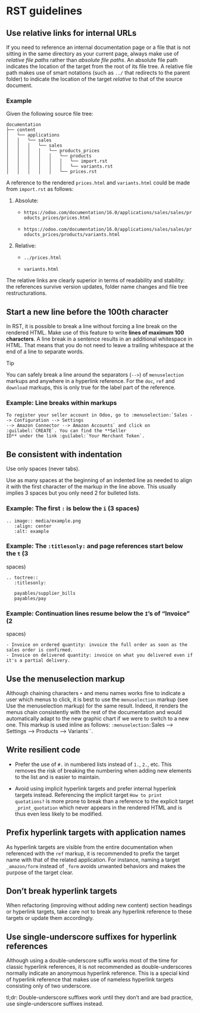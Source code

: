 # RST guidelines

## Use relative links for internal URLs

If you need to reference an internal documentation page or a file that is not
sitting in the same directory as your current page, always make use of
_relative file paths_ rather than _absolute file paths_. An absolute file path
indicates the location of the target from the root of its file tree. A
relative file path makes use of smart notations (such as `../` that redirects
to the parent folder) to indicate the location of the target _relative_ to
that of the source document.

### Example

Given the following source file tree:

    
    
    documentation
    ├── content
    │   └── applications
    │   │   └── sales
    │   │   │   └── sales
    │   │   │   │   └── products_prices
    │   │   │   │   │   └── products
    │   │   │   │   │   │   └── import.rst
    │   │   │   │   │   │   └── variants.rst
    │   │   │   │   │   └── prices.rst
    

A reference to the rendered `prices.html` and `variants.html` could be made
from `import.rst` as follows:

  1. Absolute:

     * `https://odoo.com/documentation/16.0/applications/sales/sales/products_prices/prices.html`

     * `https://odoo.com/documentation/16.0/applications/sales/sales/products_prices/products/variants.html`

  2. Relative:

     * `../prices.html`

     * `variants.html`

The relative links are clearly superior in terms of readability and stability:
the references survive version updates, folder name changes and file tree
restructurations.

## Start a new line before the 100th character

In RST, it is possible to break a line without forcing a line break on the
rendered HTML. Make use of this feature to write **lines of maximum 100
characters**. A line break in a sentence results in an additional whitespace
in HTML. That means that you do not need to leave a trailing whitespace at the
end of a line to separate words.

Tip

You can safely break a line around the separators (`-->`) of `menuselection`
markups and anywhere in a hyperlink reference. For the `doc`, `ref` and
`download` markups, this is only true for the label part of the reference.

### Example: Line breaks within markups

    
    
    To register your seller account in Odoo, go to :menuselection:`Sales --> Configuration --> Settings
    --> Amazon Connector --> Amazon Accounts` and click on :guilabel:`CREATE`. You can find the **Seller
    ID** under the link :guilabel:`Your Merchant Token`.
    

## Be consistent with indentation

Use only spaces (never tabs).

Use as many spaces at the beginning of an indented line as needed to align it
with the first character of the markup in the line above. This usually implies
3 spaces but you only need 2 for bulleted lists.

### Example: The first `:` is below the `i` (3 spaces)

    
    
    .. image:: media/example.png
       :align: center
       :alt: example
    

### Example: The `:titlesonly:` and page references start below the `t` (3
spaces)

    
    
    .. toctree::
       :titlesonly:
    
       payables/supplier_bills
       payables/pay
    

### Example: Continuation lines resume below the `I`’s of “Invoice” (2
spaces)

    
    
    - Invoice on ordered quantity: invoice the full order as soon as the sales order is confirmed.
    - Invoice on delivered quantity: invoice on what you delivered even if it's a partial delivery.
    

## Use the menuselection markup

Although chaining characters `‣` and menu names works fine to indicate a user
which menus to click, it is best to use the `menuselection` markup (see Use
the menuselection markup) for the same result. Indeed, it renders the menus
chain consistently with the rest of the documentation and would automatically
adapt to the new graphic chart if we were to switch to a new one. This markup
is used inline as follows: `:menuselection:`Sales --> Settings --> Products
--> Variants``.

## Write resilient code

  * Prefer the use of `#.` in numbered lists instead of `1.`, `2.`, etc. This removes the risk of breaking the numbering when adding new elements to the list and is easier to maintain.

  * Avoid using implicit hyperlink targets and prefer internal hyperlink targets instead. Referencing the implicit target `How to print quotations?` is more prone to break than a reference to the explicit target `_print_quotation` which never appears in the rendered HTML and is thus even less likely to be modified.

## Prefix hyperlink targets with application names

As hyperlink targets are visible from the entire documentation when referenced
with the `ref` markup, it is recommended to prefix the target name with that
of the related application. For instance, naming a target `_amazon/form`
instead of `_form` avoids unwanted behaviors and makes the purpose of the
target clear.

## Don’t break hyperlink targets

When refactoring (improving without adding new content) section headings or
hyperlink targets, take care not to break any hyperlink reference to these
targets or update them accordingly.

## Use single-underscore suffixes for hyperlink references

Although using a double-underscore suffix works most of the time for classic
hyperlink references, it is not recommended as double-underscores normally
indicate an anonymous hyperlink reference. This is a special kind of hyperlink
reference that makes use of nameless hyperlink targets consisting only of two
underscore.

tl;dr: Double-underscore suffixes work until they don’t and are bad practice,
use single-underscore suffixes instead.

